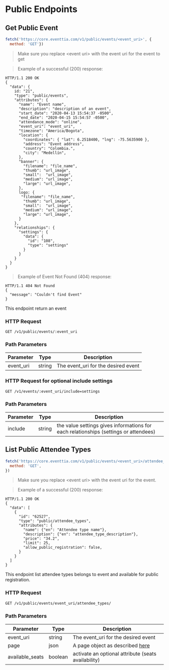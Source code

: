 # Public Endpoints

## Get Public Event

```javascript
fetch('https://core.eventtia.com/v1/public/events/<event_uri>', {
  method: 'GET'})
```
> Make sure you replace &lt;event uri&gt; with the event uri for the event to get

> Example of a successful (200) response:

```http
HTTP/1.1 200 OK
{
  "data": {
    id: "21",
    "type": "public/events",
    "attributes": {
      "name": "Event name",
      "description": "description of an event",
      "start_date": "2020-04-13 15:54:37 -0500",
      "end_date": "2020-04-15 15:54:57 -0500",
      "attendance_mode": "online",
      "event_uri": "event_uri",
      "timezone": "America/Bogota",
      "location": {
        "coordinates": { "lat": 6.2518400, "lng": -75.5635900 },
        "address": "Event address",
        "country": "Colombia.",
        "city": "Medellín",
      },
      "banner": {
        "filename": "file_name",
        "thumb": "url_image",
        "small":  "url_image",
        "medium": "url_image",
        "large": "url_image",
      },
      logo: {
       "filename": "file_name",
        "thumb": "url_image",
        "small":  "url_image",
        "medium": "url_image",
        "large": "url_image",
      }
    },
    "relationships": {
      "settings": {
        "data": {
          "id": "108",
          "type": "settings"
        }
      }
    }
  }
}
```

>Example of Event Not Found (404) response:

```http
HTTP/1.1 404 Not Found
{
  "message": "Couldn't find Event"
}
```

This endpoint return an event

### HTTP Request

`GET /v1/public/events/:event_uri`

### Path Parameters

Parameter | Type | Description
--------- | ---- | -----------
event_uri | string | The event_uri for the desired event


### HTTP Request for optional include settings

`GET /v1/events/:event_uri/include=settings`

### Path Parameters

Parameter | Type | Description
--------- | ---- | -----------
include   | string | the value settings gives informations for each relationships (settings or attendees)


## List Public Attendee Types

```javascript
fetch('https://core.eventtia.com/v1/public/events/<event_uri>/attendee_types/', {
  method: 'GET',
})
```
> Make sure you replace &lt;event uri&gt; with the event uri for the event.

> Example of a successful (200) response:

```http
HTTP/1.1 200 OK
{
  "data": [
    {
      "id": "62527",
      "type": "public/attendee_types",
      "attributes": {
        "name": {"en": "Attendee type name"},
        "description": {"en": "attendee_type_description"},
        "price": "34.2",
        "limit": 25,
        "allow_public_registration": false,
      }
    }
  ]
}
```

This endpoint list attendee types belongs to event and available for public registration.

### HTTP Request

`GET /v1/public/events/event_uri/attendee_types/`

### Path Parameters

Parameter |  Type   | Description
--------- | ------- | -----------
event_uri | string  | The event_uri for the desired event
page | json | A page object as described <a href="#pagination">here</a>
available_seats | boolean | activate an optional attribute (seats availability)